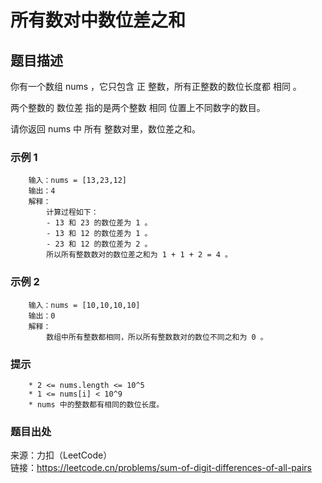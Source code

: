 # 所有数对中数位差之和

## 题目描述

你有一个数组 nums ，它只包含 正 整数，所有正整数的数位长度都 相同 。

两个整数的 数位差 指的是两个整数 相同 位置上不同数字的数目。

请你返回 nums 中 所有 整数对里，数位差之和。

### 示例 1

```text
    输入：nums = [13,23,12]
    输出：4
    解释：
        计算过程如下：
        - 13 和 23 的数位差为 1 。
        - 13 和 12 的数位差为 1 。
        - 23 和 12 的数位差为 2 。
        所以所有整数数对的数位差之和为 1 + 1 + 2 = 4 。
```

### 示例 2

```text
    输入：nums = [10,10,10,10]
    输出：0
    解释：
        数组中所有整数都相同，所以所有整数数对的数位不同之和为 0 。
```

### 提示

```text
    * 2 <= nums.length <= 10^5
    * 1 <= nums[i] < 10^9
    * nums 中的整数都有相同的数位长度。
```

### 题目出处

来源：力扣（LeetCode）  
链接：<https://leetcode.cn/problems/sum-of-digit-differences-of-all-pairs>
